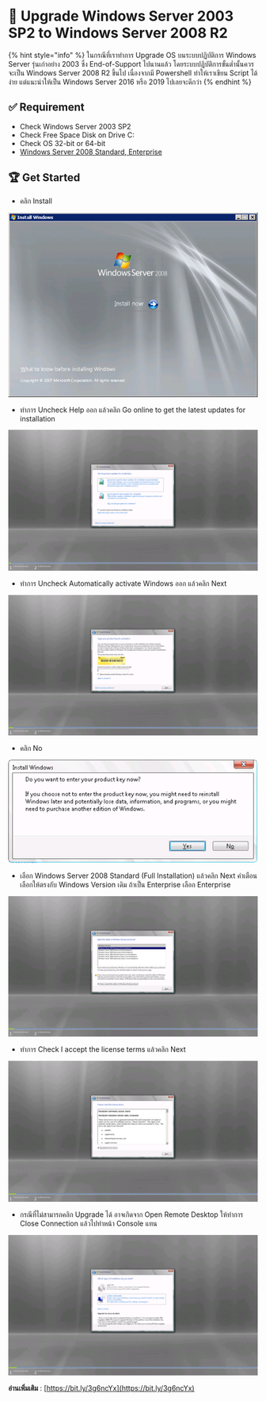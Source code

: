 # 👺 Upgrade Windows Server 2003 SP2 to Windows Server 2008 R2

{% hint style="info" %}
ในกรณีที่เราทำการ Upgrade OS บนระบบปฏิบัติการ Windows Server รุ่นเก่าอย่าง 2003 ซึ่ง End-of-Support ไปนานแล้ว โดยระบบปฎิบัติการขั้นต่ำนั้นควรจะเป็น Windows Server 2008 R2 ขึ้นไป เนื่องจากมี Powershell ทำให้เราเขียน Script ได้ง่าย แต่แนะนำให้เป็น Windows Server 2016 หรือ 2019 ไปเลยจะดีกว่า
{% endhint %}

## **✅ Requirement**

* Check Windows Server 2003 SP2
* Check Free Space Disk on Drive C:
* Check OS 32-bit or 64-bit
* [Windows Server 2008 Standard, Enterprise](https://www.microsoft.com/en-us/download/details.aspx?id=5023)

## **🏆 Get Started**

* คลิก Install

![](../../.gitbook/assets/upgrade-01.png)

* ทำการ Uncheck Help ออก แล้วคลิก Go online to get the latest updates for installation

![](../../.gitbook/assets/upgrade-02.png)

* ทำการ Uncheck Automatically activate Windows ออก แล้วคลิก Next

![](../../.gitbook/assets/upgrade-03.png)

* คลิก No

![](../../.gitbook/assets/upgrade-04.png)

* เลือก Windows Server 2008 Standard (Full Installation) แล้วคลิก Next คำเตือนเลือกให้ตรงกับ Windows Version เดิม ถ้าเป็น Enterprise เลือก Enterprise

![](../../.gitbook/assets/upgrade-05.png)

* ทำการ Check I accept the license terms แล้วคลิก Next

![](../../.gitbook/assets/upgrade-06.png)

* กรณีที่ไม่สามารถคลิก Upgrade ได้ อาจเกิดจาก Open Remote Desktop ให้ทำการ Close Connection แล้วไปทำหน้า Console แทน

![](../../.gitbook/assets/upgrade-07.png)

**อ่านเพิ่มเติม** : [https://bit.ly/3g6ncYx](https://bit.ly/3g6ncYx)
